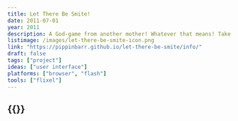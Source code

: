 ```yaml
---
title: Let There Be Smite!
date: 2011-07-01
year: 2011
description: A God-game from another mother! Whatever that means! Take on the Big Job and decide whether to punish or forgive all the Sinners in the world! If you get sick of them, just flood the planet!
listimage: /images/let-there-be-smite-icon.png
link: "https://pippinbarr.github.io/let-there-be-smite/info/"
draft: false
tags: ["project"]
ideas: ["user interface"]
platforms: ["browser", "flash"]
tools: ["flixel"]
---
```


## {{<param title >}}
